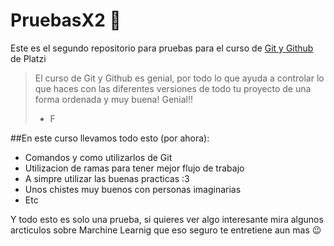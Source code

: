 # PruebasX2 💙
Este es el segundo repositorio para pruebas para el curso de [Git y Github](https://platzi.com/clases/git-github/) de Platzi
>El curso de Git y Github es genial, por todo lo que ayuda a controlar lo que haces con las diferentes versiones de todo tu proyecto de una forma ordenada y muy buena! Genial!!
> - F

##En este curso llevamos todo esto (por ahora):
* Comandos y como utilizarlos de Git
* Utilizacion de ramas para tener mejor flujo de trabajo
* A simpre utilizar las buenas practicas :3
* Unos chistes muy buenos con personas imaginarias
* Etc

Y todo esto es solo una prueba, si quieres ver algo interesante mira algunos arcticulos sobre Marchine Learnig que eso seguro te entretiene aun mas 😉
